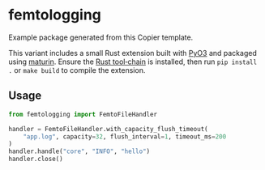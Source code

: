 # femtologging

Example package generated from this Copier template.

This variant includes a small Rust extension built with [PyO3](https://pyo3.rs/)
and packaged using [maturin](https://maturin.rs/). Ensure the
[Rust tool‑chain](https://www.rust-lang.org/tools/install) is installed, then
run `pip install .` or `make build` to compile the extension.

## Usage

```python
from femtologging import FemtoFileHandler

handler = FemtoFileHandler.with_capacity_flush_timeout(
    "app.log", capacity=32, flush_interval=1, timeout_ms=200
)
handler.handle("core", "INFO", "hello")
handler.close()
```

